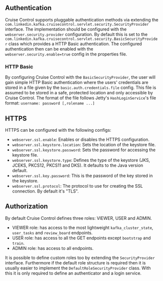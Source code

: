 ## Authentication

Cruise Control supports pluggable authentication methods via extending the
`com.linkedin.kafka.cruisecontrol.servlet.security.SecurityProvider` interface. The implementation should be configured
with the `webserver.security.provider` configuration. By default this is set to the
`com.linkedin.kafka.cruisecontrol.servlet.security.BasicSecurityProvider` class which provides a HTTP Basic
authentication. The configured authentication then can be enabled with the `webserver.security.enable=true` config in
the properties file.

### HTTP Basic

By configuring Cruise Control with the `BasicSecurityProvider`, the user will gain simple HTTP Basic
authentication where the users' credentials are stored in a file given by the `basic.auth.credentials.file` config.
This file is assumed to be stored in a safe, protected location and only accessible by Cruise Control. The format of the
file follows Jetty's `HashLoginService`'s file format:
```username: password [,rolename ...]```

## HTTPS

HTTPS can be configured with the following configs:
* `webserver.ssl.enable`: Enables or disables the HTTPS configuration.
* `webserver.ssl.keystore.location`: Sets the location of the keystore file.
* `webserver.ssl.keystore.password`: Sets the password for accessing the keystore file.
* `webserver.ssl.keystore.type`: Defines the type of the keystore (JKS, JCEKS, PKCS12, PKCS11 and DKS). It defaults
   to the Java version default.
* `webserver.ssl.key.password`: This is the password of the key stored in the keystore.
* `webserver.ssl.protocol`: The protocol to use for creating the SSL connection. By default it's "TLS".

## Authorization

By default Cruise Control defines three roles: VIEWER, USER and ADMIN.
* VIEWER role: has access to the most lightweight `kafka_cluster_state`, `user_tasks` and `review_board` endpoints.
* USER role: has access to all the GET endpoints except `bootstrap` and `train`.
* ADMIN role: has access to all endpoints.

It is possible to define custom roles too by extending the `SecurityProvider` interface. Furthermore if the default
role structure is required then it is usually easier to implement the `DefaultRoleSecurityProvider` class. With this
it is only required to define an authenticator and a login service.
